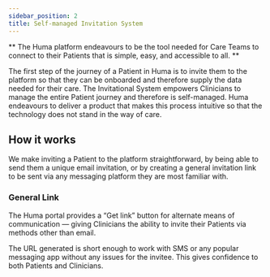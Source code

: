 ```yaml
---
sidebar_position: 2
title: Self-managed Invitation System
---
```


** The Huma platform endeavours to be the tool needed for Care Teams to connect to their Patients that is simple, easy, and accessible to all. **

The first step of the journey of a Patient in Huma is to invite them to the platform so that they can be onboarded and therefore supply the data needed for their care. The Invitational System empowers Clinicians to manage the entire Patient journey and therefore is self-managed. Huma endeavours to deliver a product that makes this process intuitive so that the technology does not stand in the way of care.

## How it works

We make inviting a Patient to the platform straightforward, by being able to send them a unique email invitation, or by creating a general invitation link to be sent via any messaging platform they are most familiar with.

### General Link

The Huma portal provides a “Get link” button for alternate means of communication — giving Clinicians the ability to invite their Patients via methods other than email.

The URL generated is short enough to work with SMS or any popular messaging app without any issues for the invitee. This gives confidence to both Patients and Clinicians.
